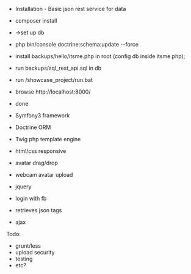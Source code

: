 * Installation - Basic json rest service for data


* composer install
* ->set up db
* php bin/console doctrine:schema:update --force
* install backups/hello/itsme.php in root (config db inside itsme.php);
* run backups/sql_rest_api.sql in db 
* run /showcase_project/run.bat
 
* browse http://localhost:8000/
* done
 
* Symfony3 framework
* Doctrine ORM
* Twig php template engine
* html/css responsive
* avatar drag/drop
* webcam avatar upload
* jquery
* login with fb
* retrieves json tags
* ajax 

Todo:
* grunt/less
* upload security
* testing
* etc?
